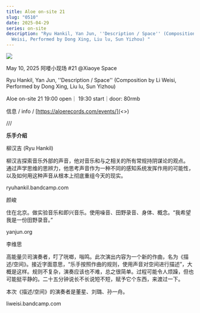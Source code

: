 ```yaml
---
title: Aloe on-site 21
slug: "0510"
date: 2025-04-29
series: on-site
description: "Ryu Hankil, Yan Jun, ''Description / Space'' (Composition by Li
  Weisi, Performed by Dong Xing, Liu lu, Sun Yizhou) "
---
```

![](/images/uploads/on-site-21.jpg)

May 10, 2025 阿喽小现场 #21 @Xiaoye Space 

Ryu Hankil, Yan Jun, ''Description / Space'' (Composition by Li Weisi, Performed by Dong Xing, Liu lu, Sun Yizhou) 

Aloe on-site 21 19:00 open｜ 19:30 start｜door: 80rmb 

信息 / info / [https://aloerecords.com/events/](<>)

///

**乐手介绍**

柳汉吉 (Ryu Hankil) 

柳汉吉探索音乐外部的声音，他对音乐和与之相关的所有常规持阴谋论的观点。 通过声学思维的思辨力，他思考声音作为一种不同的感知系统发挥作用的可能性，以及如何用这种声音从根本上彻底重组今天的现实。

ryuhankil.bandcamp.com

颜峻

住在北京。做实验音乐和即兴音乐。使用噪音、田野录音、身体、概念。“我希望我是一份田野录音。”

yanjun.org

李维思

高能量贝司演奏者，叮了咣啷，嗡鸣。此次演出内容为一个新的作曲，名为《描述/空间》。接近字面意思，“乐手按照作曲的规则，使用声音对空间进行描述”，大概是这样。规则不复杂，演奏应该也不难，总之很简单。过程可能令人烦躁，但也可能挺平静的。二十五分钟说长不长说短不短，赋予它个东西，来渡过一下。

本次《描述/空间》的演奏者是董星、刘璐、孙一舟。

liweisi.bandcamp.com
